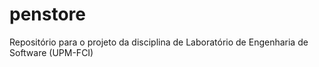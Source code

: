 # penstore
Repositório para o projeto da disciplina de Laboratório de Engenharia de Software (UPM-FCI)
